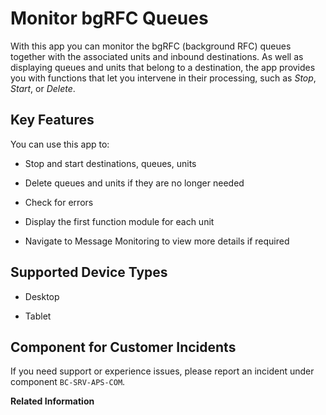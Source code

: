 <!-- loioe7d35d304517471c9f6d951ea526cd7e -->

# Monitor bgRFC Queues



With this app you can monitor the bgRFC \(background RFC\) queues together with the associated units and inbound destinations. As well as displaying queues and units that belong to a destination, the app provides you with functions that let you intervene in their processing, such as *Stop*, *Start*, or *Delete*.



## Key Features

You can use this app to:



-   Stop and start destinations, queues, units

-   Delete queues and units if they are no longer needed

-   Check for errors

-   Display the first function module for each unit
-   Navigate to Message Monitoring to view more details if required



<a name="loioe7d35d304517471c9f6d951ea526cd7e__supported_devices"/>

## Supported Device Types

-   Desktop

-   Tablet




<a name="loioe7d35d304517471c9f6d951ea526cd7e__customer_component"/>

## Component for Customer Incidents

If you need support or experience issues, please report an incident under component `BC-SRV-APS-COM`.

**Related Information**  


 <?sap-ot O2O class="- topic/link " href="8684914726774fe6aaec983d6d95d545.xml" text="" desc="" xtrc="link:1" xtrf="file:/home/builder/src/dita-all/jjq1673438782153/loio2080d0faf9d84ce6aa14caa4caa32935_en-US/src/content/localization/en-us/e7d35d304517471c9f6d951ea526cd7e.xml" output-class="" outputTopicFile="file:/home/builder/tp.net.sf.dita-ot/2.3/plugins/com.elovirta.dita.markdown_1.3.0/xsl/dita2markdownImpl.xsl" ?> 

